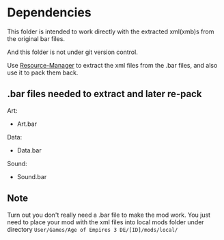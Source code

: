 # Dependencies
This folder is intended to work directly with the extracted xml(xmb)s from the original bar files.

And this folder is not under git version control. 

Use [Resource-Manager](https://github.com/VladTheJunior/Resource-Manager) to extract the xml files from the .bar files, and also use it to pack them back.

## .bar files needed to extract and later re-pack

Art:
- Art.bar

Data:
- Data.bar

Sound:
- Sound.bar

## Note
Turn out you don't really need a .bar file to make the mod work. You just need to place your mod with the xml files into local mods folder under directory `User/Games/Age of Empires 3 DE/[ID]/mods/local/`